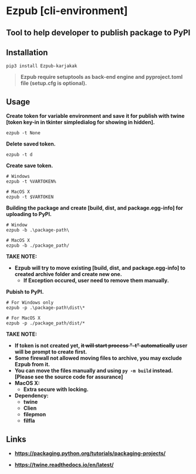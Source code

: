 # Ezpub [cli-environment]

## Tool to help developer to publish package to PyPI

## Installation

```Terminal
pip3 install Ezpub-karjakak
```

>**Ezpub require setuptools as back-end engine and pyproject.toml file (setup.cfg is optional).**

## Usage

**Create token for variable environment and save it for publish with twine [token key-in in tkinter simpledialog for showing in hidden].**

```Terminal
ezpub -t None
```

**Delete saved token.**

```Terminal
ezpub -t d
```

**Create save token.**

```Terminal
# Windows
ezpub -t %VARTOKEN%

# MacOS X
ezpub -t $VARTOKEN
```

**Building the package and create [build, dist, and package.egg-info] for uploading to PyPI.**

```Terminal
# Window
ezpub -b .\package-path\

# MacOS X
ezpub -b ./package_path/
```

**TAKE NOTE:**

* **Ezpub will try to move existing [build, dist, and package.egg-info] to created archive folder and create new one.**
  * **If Exception occured, user need to remove them manually.**

**Pubish to PyPI.**

```Terminal
# For Windows only
ezpub -p .\package-path\dist\*

# For MacOS X
ezpub -p ./package_path/dist/*
```

**TAKE NOTE:**

* **If token is not created yet, ~~it will start process "-t" automatically~~ user will be prompt to create first.**
* **Some firewall not allowed moving files to archive, you may exclude Ezpub from it.**
* **You can move the files manually and using `py -m build`  instead. [Please see the source code for assurance]**
* **MacOS X:**
  * **Extra secure with locking.**
* **Dependency:**
  * **twine**
  * **Clien**
  * **filepmon**
  * **filfla**

## Links

* **<https://packaging.python.org/tutorials/packaging-projects/>**

* **<https://twine.readthedocs.io/en/latest/>**
